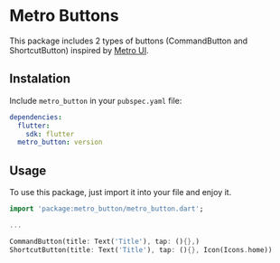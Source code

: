 # Metro Buttons

This package includes 2 types of buttons (CommandButton and ShortcutButton) inspired by [Metro UI](https://metroui.org.ua/buttons.html).

## Instalation
Include `metro_button` in your `pubspec.yaml` file:

```yaml
dependencies:
  flutter:
    sdk: flutter
  metro_button: version
```

## Usage

To use this package, just import it into your file and enjoy it.

```dart
import 'package:metro_button/metro_button.dart';

...

CommandButton(title: Text('Title'), tap: (){},)
ShortcutButton(title: Text('Title'), tap: (){}, Icon(Icons.home))

```


